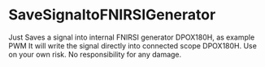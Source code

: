 # SaveSignaltoFNIRSIGenerator
Just Saves a signal into internal FNIRSI generator DPOX180H, as example PWM
It will write the signal directly into connected scope DPOX180H. Use on your own risk. No responsibility for any damage.
